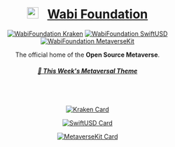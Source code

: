 <!-- markdownlint-configure-file {
  "MD013": {
    "code_blocks": false,
    "tables": false
  },
  "MD033": false,
  "MD041": false
} -->


<div align="center">

# <img width="26" src="https://wabi.foundation/images/author-image-wabi.png">&nbsp;&nbsp;&nbsp;[Wabi Foundation][wabi-foundation]


[![WabiFoundation Kraken][kraken-version-badge]][kraken-github]
[![WabiFoundation SwiftUSD][swiftusd-version-badge]][swiftusd-github]
[![WabiFoundation MetaverseKit][metaversekit-version-badge]][metaversekit-github]

The official home of the **Open Source Metaverse**.
<br/>

##### [🎵 This Week's Metaversal Theme][weekly-metaverse-themesong]

<br/>
<br/>

[![Kraken Card](https://github-readme-stats.vercel.app/api/pin/?username=wabiverse&repo=Kraken&show_icons=true&theme=shades-of-purple)](https://github.com/wabiverse/Kraken)

[![SwiftUSD Card](https://github-readme-stats.vercel.app/api/pin/?username=wabiverse&repo=SwiftUSD&show_icons=true&theme=cobalt)](https://github.com/wabiverse/SwiftUSD)

[![MetaverseKit Card](https://github-readme-stats.vercel.app/api/pin/?username=wabiverse&repo=MetaverseKit&show_icons=true&theme=radical)](https://github.com/wabiverse/MetaverseKit)

<br/>
<br/>

<!-- ![WabiFoundation (version)]() -->

[weekly-metaverse-themesong]: https://youtu.be/GPTY6l_PX5k?si=WLSKzLJAryfzuwUY

[wabi-foundation]: https://wabi.foundation
[wabi-foundation-logo]: https://wabi.foundation/bb9f48ae83c2718cc0f5.svg

[kraken-github]: https://github.com/wabiverse/Kraken
[swiftusd-github]: https://github.com/wabiverse/SwiftUSD
[metaversekit-github]: https://github.com/wabiverse/MetaverseKit

[kraken-version-badge]: https://img.shields.io/badge/Kraken-v1.50a-purple
[swiftusd-version-badge]: https://img.shields.io/badge/SwiftUSD-v23.8.16-blue
[metaversekit-version-badge]: https://img.shields.io/badge/MetaverseKit-v1.3.1-orange

<!-- ![WabiFoundation (documentation)]() -->

[read-the-docs]: https://github.com/wabiverse/cosmos
[read-the-docs-badge]: https://img.shields.io/badge/docs-soon-orange
